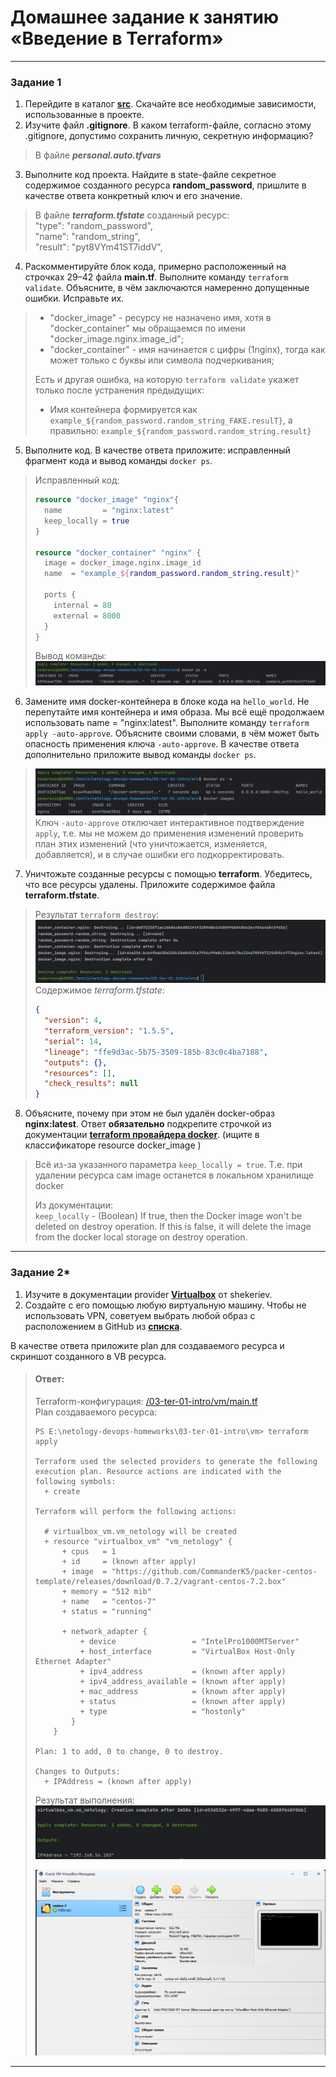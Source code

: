 # Домашнее задание к занятию «Введение в Terraform»


------

### Задание 1

1. Перейдите в каталог [**src**](https://github.com/netology-code/ter-homeworks/tree/main/01/src). Скачайте все необходимые зависимости, использованные в проекте. 
2. Изучите файл **.gitignore**. В каком terraform-файле, согласно этому .gitignore, допустимо сохранить личную, секретную информацию?
> В файле _**personal.auto.tfvars**_
3. Выполните код проекта. Найдите в state-файле секретное содержимое созданного ресурса **random_password**, пришлите в качестве ответа конкретный ключ и его значение.
> В файле _**terraform.tfstate**_ созданный ресурс:  
> "type": "random_password",  
  "name": "random_string",  
  "result": "pyt8VYm41ST7iddV",
4. Раскомментируйте блок кода, примерно расположенный на строчках 29–42 файла **main.tf**.
Выполните команду ```terraform validate```. Объясните, в чём заключаются намеренно допущенные ошибки. Исправьте их.
> * "docker_image" - ресурсу не назначено имя, хотя в "docker_container" мы обращаемся по имени "docker_image.nginx.image_id";  
> * "docker_container" - имя начинается с цифры (1nginx), тогда как может только с буквы или символа подчеркивания; 
> 
> Есть и другая ошибка, на которую `terraform validate` укажет только после устранения предыдущих:
> * Имя контейнера формируется как `example_${random_password.random_string_FAKE.resulT}`, а правильно:
> `example_${random_password.random_string.result}`
5. Выполните код. В качестве ответа приложите: исправленный фрагмент кода и вывод команды ```docker ps```.
> Исправленный код:  
>  ```terraform
>  resource "docker_image" "nginx"{
>    name         = "nginx:latest"
>    keep_locally = true
>  }
>  
>  resource "docker_container" "nginx" {
>    image = docker_image.nginx.image_id
>    name  = "example_${random_password.random_string.result}"
>  
>    ports {
>      internal = 80
>      external = 8000
>    }
>  }
>  ```
> Вывод команды:  
> ![docker ps](https://github.com/smutosey/netology-devops-homeworks/blob/main/03-ter-01-intro/img/01.png)  
6. Замените имя docker-контейнера в блоке кода на ```hello_world```. Не перепутайте имя контейнера и имя образа. Мы всё ещё продолжаем использовать name = "nginx:latest". Выполните команду ```terraform apply -auto-approve```.
Объясните своими словами, в чём может быть опасность применения ключа  ```-auto-approve```. В качестве ответа дополнительно приложите вывод команды ```docker ps```.
> ![tf apply](img/02.png)  
> Ключ `-auto-approve` отключает интерактивное подтверждение `apply`, т.е. мы не можем до применения изменений проверить
> план этих изменений (что уничтожается, изменяется, добавляется), и в случае ошибки его подкорректировать.
7. Уничтожьте созданные ресурсы с помощью **terraform**. Убедитесь, что все ресурсы удалены. Приложите содержимое файла **terraform.tfstate**.
> Результат `terraform destroy`:
> ![destroy](img/03.png) 
> Содержимое _terraform.tfstate_:
> ```json
> {
>   "version": 4,
>   "terraform_version": "1.5.5",
>   "serial": 14,
>   "lineage": "ffe9d3ac-5b75-3509-185b-83c0c4ba7188",
>   "outputs": {},
>   "resources": [],
>   "check_results": null
> }
> ```
> 
8. Объясните, почему при этом не был удалён docker-образ **nginx:latest**. Ответ **обязательно** подкрепите строчкой из документации [**terraform провайдера docker**](https://docs.comcloud.xyz/providers/kreuzwerker/docker/latest/docs).  (ищите в классификаторе resource docker_image )
> Всё из-за указанного параметра `keep_locally = true`. Т.е. при удалении ресурса сам image останется в локальном хранилище docker
> 
> Из документации:  
> `keep_locally` - (Boolean) If true, then the Docker image won't be deleted on destroy operation. If this is false, it will delete the image from the docker local storage on destroy operation.

------


### Задание 2*

1. Изучите в документации provider [**Virtualbox**](https://docs.comcloud.xyz/providers/shekeriev/virtualbox/latest/docs) от 
shekeriev.
2. Создайте с его помощью любую виртуальную машину. Чтобы не использовать VPN, советуем выбрать любой образ с расположением в GitHub из [**списка**](https://www.vagrantbox.es/).

В качестве ответа приложите plan для создаваемого ресурса и скриншот созданного в VB ресурса. 
> #### Ответ:
> Terraform-конфигурация: [/03-ter-01-intro/vm/main.tf](vm/main.tf)  
> Plan создаваемого ресурса:
> ```shell
> PS E:\netology-devops-homeworks\03-ter-01-intro\vm> terraform apply  
> 
> Terraform used the selected providers to generate the following execution plan. Resource actions are indicated with the following symbols:
>   + create
> 
> Terraform will perform the following actions:
> 
>   # virtualbox_vm.vm_netology will be created
>   + resource "virtualbox_vm" "vm_netology" {
>       + cpus   = 1
>       + id     = (known after apply)
>       + image  = "https://github.com/CommanderK5/packer-centos-template/releases/download/0.7.2/vagrant-centos-7.2.box"
>       + memory = "512 mib"
>       + name   = "centos-7"
>       + status = "running"
> 
>       + network_adapter {
>           + device                 = "IntelPro1000MTServer"
>           + host_interface         = "VirtualBox Host-Only Ethernet Adapter"
>           + ipv4_address           = (known after apply)
>           + ipv4_address_available = (known after apply)
>           + mac_address            = (known after apply)
>           + status                 = (known after apply)
>           + type                   = "hostonly"
>         }
>     }
> 
> Plan: 1 to add, 0 to change, 0 to destroy.
> 
> Changes to Outputs:
>   + IPAddress = (known after apply)
> ```
> 
> Результат выполнения:  
> ![vm apply](img/04.png)
> 
> ![vm](img/05.png)  
------
